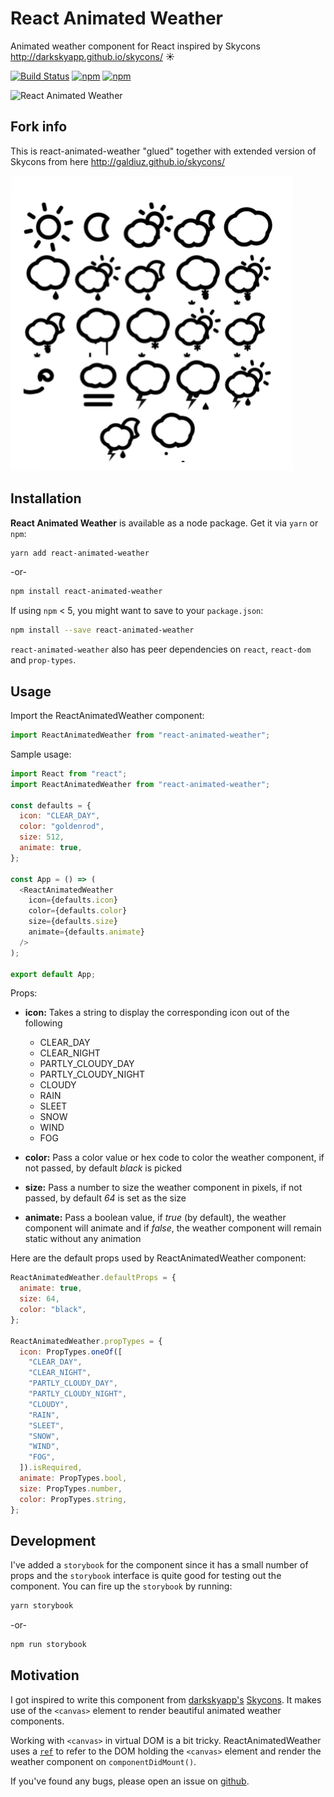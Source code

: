 # React Animated Weather

Animated weather component for React inspired by Skycons http://darkskyapp.github.io/skycons/ :sunny:

[![Build Status](https://travis-ci.org/divyanshu013/react-animated-weather.svg?branch=master)](https://travis-ci.org/divyanshu013/react-animated-weather)
[![npm](https://img.shields.io/npm/v/react-animated-weather.svg)](https://www.npmjs.com/package/react-animated-weather)
[![npm](https://img.shields.io/npm/dt/react-animated-weather.svg)](https://www.npmjs.com/package/react-animated-weather)

![React Animated Weather](./react-animated-weather.gif "React Animated Weather")

## Fork info

This is react-animated-weather "glued" together with extended version of Skycons from here http://galdiuz.github.io/skycons/

![React Animated Weather Extended](./react-animated-weather-extended.gif "React Animated Weather Extended")

## Installation

**React Animated Weather** is available as a node package. Get it via `yarn` or `npm`:

```bash
yarn add react-animated-weather
```

-or-

```bash
npm install react-animated-weather
```

If using `npm` < 5, you might want to save to your `package.json`:

```bash
npm install --save react-animated-weather
```

`react-animated-weather` also has peer dependencies on `react`, `react-dom` and `prop-types`.

## Usage

Import the ReactAnimatedWeather component:

```javascript
import ReactAnimatedWeather from "react-animated-weather";
```

Sample usage:

```javascript
import React from "react";
import ReactAnimatedWeather from "react-animated-weather";

const defaults = {
  icon: "CLEAR_DAY",
  color: "goldenrod",
  size: 512,
  animate: true,
};

const App = () => (
  <ReactAnimatedWeather
    icon={defaults.icon}
    color={defaults.color}
    size={defaults.size}
    animate={defaults.animate}
  />
);

export default App;
```

Props:

- **icon:** Takes a string to display the corresponding icon out of the following

  - CLEAR_DAY
  - CLEAR_NIGHT
  - PARTLY_CLOUDY_DAY
  - PARTLY_CLOUDY_NIGHT
  - CLOUDY
  - RAIN
  - SLEET
  - SNOW
  - WIND
  - FOG

- **color:** Pass a color value or hex code to color the weather component, if not passed, by default _black_ is picked

- **size:** Pass a number to size the weather component in pixels, if not passed, by default _64_ is set as the size

- **animate:** Pass a boolean value, if _true_ (by default), the weather component will animate and if _false_, the weather component will remain static without any animation

Here are the default props used by ReactAnimatedWeather component:

```javascript
ReactAnimatedWeather.defaultProps = {
  animate: true,
  size: 64,
  color: "black",
};

ReactAnimatedWeather.propTypes = {
  icon: PropTypes.oneOf([
    "CLEAR_DAY",
    "CLEAR_NIGHT",
    "PARTLY_CLOUDY_DAY",
    "PARTLY_CLOUDY_NIGHT",
    "CLOUDY",
    "RAIN",
    "SLEET",
    "SNOW",
    "WIND",
    "FOG",
  ]).isRequired,
  animate: PropTypes.bool,
  size: PropTypes.number,
  color: PropTypes.string,
};
```

## Development

I've added a `storybook` for the component since it has a small number of props and the `storybook` interface is quite good for testing out
the component. You can fire up the `storybook` by running:

```bash
yarn storybook
```

-or-

```bash
npm run storybook
```

## Motivation

I got inspired to write this component from [darkskyapp's](https://github.com/darkskyapp) [Skycons](http://darkskyapp.github.io/skycons/). It makes use of the `<canvas>` element to render beautiful animated weather components.

Working with `<canvas>` in virtual DOM is a bit tricky. ReactAnimatedWeather uses a [`ref`](https://facebook.github.io/react/docs/refs-and-the-dom.html) to refer to the DOM holding the `<canvas>` element and render the weather component on `componentDidMount()`.

If you've found any bugs, please open an issue on [github](https://github.com/divyanshu013/react-animated-weather/issues).
